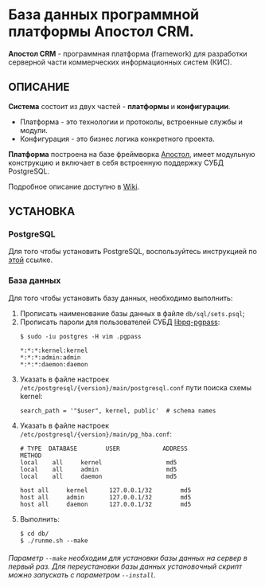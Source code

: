 # База данных программной платформы **Апостол CRM**.

**Апостол CRM** - программная платформа (framework) для разработки серверной части коммерческих информационных систем (КИС).

ОПИСАНИЕ
-

**Система** состоит из двух частей - **платформы** и **конфигурации**.

- Платформа - это технологии и протоколы, встроенные службы и модули.
- Конфигурация - это бизнес логика конкретного проекта.

**Платформа** построена на базе фреймворка [Апостол](https://github.com/ufocomp/apostol), имеет модульную конструкцию и включает в себя встроенную поддержку СУБД PostgreSQL.

Подробное описание доступно в [Wiki](https://github.com/apostoldevel/db-platform/wiki).

УСТАНОВКА
-

### PostgreSQL

Для того чтобы установить PostgreSQL, воспользуйтесь инструкцией по [этой](https://www.postgresql.org/download/) ссылке.

### База данных

Для того чтобы установить базу данных, необходимо выполнить:

1. Прописать наименование базы данных в файле `db/sql/sets.psql`;
1. Прописать пароли для пользователей СУБД [libpq-pgpass](https://postgrespro.ru/docs/postgrespro/14/libpq-pgpass):
   ~~~
   $ sudo -iu postgres -H vim .pgpass
   ~~~
   ~~~
   *:*:*:kernel:kernel
   *:*:*:admin:admin
   *:*:*:daemon:daemon
   ~~~
1. Указать в файле настроек `/etc/postgresql/{version}/main/postgresql.conf` пути поиска схемы kernel:
   ~~~
   search_path = '"$user", kernel, public'	# schema names
   ~~~
1. Указать в файле настроек `/etc/postgresql/{version}/main/pg_hba.conf`:
   ~~~
   # TYPE  DATABASE        USER            ADDRESS                 METHOD
   local	all		kernel					md5
   local	all		admin					md5
   local	all		daemon					md5

   host	all		kernel		127.0.0.1/32		md5
   host	all		admin		127.0.0.1/32		md5
   host	all		daemon		127.0.0.1/32		md5
   ~~~
1. Выполнить:
   ~~~
   $ cd db/
   $ ./runme.sh --make
   ~~~

###### Параметр `--make` необходим для установки базы данных на сервер в первый раз. Для переустановки базы данных установочный скрипт можно запускать с параметром `--install`.
